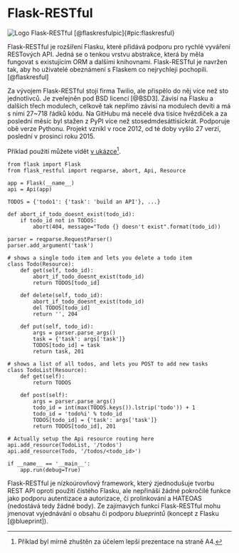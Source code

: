 Flask-RESTful
=============

![Logo Flask-RESTful [@flaskresfulpic]{#pic:flaskresful}](images/flask-restful)

Flask-RESTful je rozšíření Flasku, které přidává podporu pro rychlé vyváření RESTových API.
Jedná se o tenkou vrstvu abstrakce, která by měla fungovat s existujícím ORM a dalšími knihovnami.
Flask-RESTful je navržen tak, aby ho uživatelé obeznámení s Flaskem co nejrychleji pochopili. [@flaskresful]

Za vývojem Flask-RESTful stojí firma Twilio, ale přispělo do něj více než sto jednotlivců.
Je zveřejněn pod BSD licencí [@BSD3].
Závisí na Flasku a dalších třech modulech, celkově tak nepřímo závisí na modulech devíti a má s nimi 27~718 řádků kódu.
Na GitHubu má necelé dva tisíce hvězdiček a za poslední měsíc byl stažen z PyPI více než stosedmdesáttisíckrát.
Podporuje obě verze Pythonu.
Projekt vznikl v roce 2012, od té doby vyšlo 27 verzí, poslední v prosinci roku 2015.

Příklad použití můžete vidět [v ukázce](#code:flaskresful)[^zhusteno].

[^zhusteno]: Příklad byl mírně zhuštěn za účelem lepší prezentace na straně A4.

```{caption="{#code:flaskresful}Příklad použití z dokumentace Flask-RESTful \autocite{flaskrestfuldoc}" .python}
from flask import Flask
from flask_restful import reqparse, abort, Api, Resource

app = Flask(__name__)
api = Api(app)

TODOS = {'todo1': {'task': 'build an API'}, ...}

def abort_if_todo_doesnt_exist(todo_id):
    if todo_id not in TODOS:
        abort(404, message="Todo {} doesn't exist".format(todo_id))

parser = reqparse.RequestParser()
parser.add_argument('task')

# shows a single todo item and lets you delete a todo item
class Todo(Resource):
    def get(self, todo_id):
        abort_if_todo_doesnt_exist(todo_id)
        return TODOS[todo_id]

    def delete(self, todo_id):
        abort_if_todo_doesnt_exist(todo_id)
        del TODOS[todo_id]
        return '', 204

    def put(self, todo_id):
        args = parser.parse_args()
        task = {'task': args['task']}
        TODOS[todo_id] = task
        return task, 201

# shows a list of all todos, and lets you POST to add new tasks
class TodoList(Resource):
    def get(self):
        return TODOS

    def post(self):
        args = parser.parse_args()
        todo_id = int(max(TODOS.keys()).lstrip('todo')) + 1
        todo_id = 'todo%i' % todo_id
        TODOS[todo_id] = {'task': args['task']}
        return TODOS[todo_id], 201

# Actually setup the Api resource routing here
api.add_resource(TodoList, '/todos')
api.add_resource(Todo, '/todos/<todo_id>')

if __name__ == '__main__':
    app.run(debug=True)
```

Flask-RESTful je nízkoúrovňový framework, který zjednodušuje tvorbu REST API oproti použití čistého Flasku,
ale nepřináší žádné pokročilé funkce jako podporu autentizace a autorizace, či prolinkování a HATEOAS (nedostává tedy žádné body).
Ze zajímavých funkcí Flask-RESTful mohu jmenovat vyjednávání o obsahu či podporu *blueprintů* (koncept z Flasku [@blueprint]).
